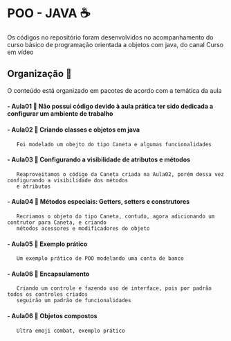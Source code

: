 # POO - JAVA :coffee:
Os códigos no repositório foram desenvolvidos no acompanhamento do curso básico de programação orientada a objetos com java, do canal Curso em vídeo

## Organização :open_file_folder:

O conteúdo está organizado em pacotes de acordo com a temática da aula

#### - Aula01 :small_orange_diamond: Não possui código devido à aula prática ter sido dedicada a configurar um ambiente de trabalho

#### - Aula02 :small_orange_diamond: Criando classes e objetos em java 
       Foi modelado um obejto do tipo Caneta e algumas funcionalidades
       
#### - Aula03 :small_orange_diamond: Configurando a visibilidade de atributos e métodos
       Reaproveitamos o código da Caneta criada na Aula02, porém dessa vez configurando a visibilidade dos métodos 
       e atributos
       

#### - Aula04 :small_orange_diamond: Métodos especiais: Getters, setters e construtores
       Recriamos o objeto do tipo Caneta, contudo, agora adicionando um contrutor para Caneta, e criando 
       métodos acessores e modificadores do objeto
       
#### - Aula05 :small_orange_diamond: Exemplo prático
       Um exemplo prático de POO modelando uma conta de banco
       
       
#### - Aula06 :small_orange_diamond: Encapsulamento
       Criando um controle e fazendo uso de interface, pois por padrão todos os controles criados 
       seguirão um padrão de funcionalidades


#### - Aula06 :small_orange_diamond: Objetos compostos
       Ultra emoji combat, exemplo prático
       
       
     
